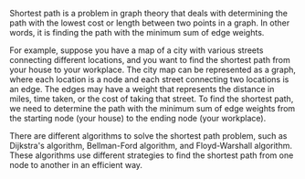 

Shortest path is a problem in graph theory that deals with determining the path with the lowest cost or length between two points in a graph. In other words, it is finding the path with the minimum sum of edge weights.

For example, suppose you have a map of a city with various streets connecting different locations, and you want to find the shortest path from your house to your workplace. The city map can be represented as a graph, where each location is a node and each street connecting two locations is an edge. The edges may have a weight that represents the distance in miles, time taken, or the cost of taking that street. To find the shortest path, we need to determine the path with the minimum sum of edge weights from the starting node (your house) to the ending node (your workplace). 

There are different algorithms to solve the shortest path problem, such as Dijkstra's algorithm, Bellman-Ford algorithm, and Floyd-Warshall algorithm. These algorithms use different strategies to find the shortest path from one node to another in an efficient way.